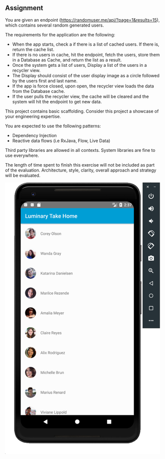## Assignment
You are given an endpoint (https://randomuser.me/api/?page=1&results=15), which contains several random generated users.

The requirements for the application are the following:
* When the app starts, check a if there is a list of cached users. If there is, return the cache list.
* If there is no users in cache, hit the endpoint, fetch the users, store them in a Database as Cache, and return the list as a result.
* Once the system gets a list of users, Display a list of the users in a recycler view.
* The Display should consist of the user display image as a circle followed by the users first and last name.
* If the app is force closed, upon open, the recycler view loads the data from the Database cache.
* If the user pulls the recycler view, the cache will be cleared and the system will hit the endpoint to get new data.

This project contains basic scaffolding. Consider this project a showcase of your engineering expertise.

You are expected to use the following patterns:
* Dependency Injection
* Reactive data flows (i.e RxJava, Flow, Live Data)

Third party libraries are allowed in all contexts. System libraries are fine to use everywhere.

The length of time spent to finish this exercise will not be included as part of the evaluation. Architecture, style, clarity, overall approach and strategy will be evaluated.

![Image of final result](./final_result.png)

  

